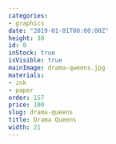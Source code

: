 ```yaml
---
categories:
- graphics
date: "2019-01-01T00:00:00Z"
height: 30
id: 0
inStock: true
isVisible: true
mainImage: drama-qweens.jpg
materials:
- ink
- paper
order: 157
price: 100
slug: drama-queens
title: Drama Queens
width: 21
---
```


